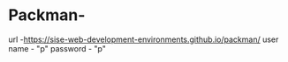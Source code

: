 # Packman-

url -https://sise-web-development-environments.github.io/packman/
user name - "p"
password - "p"
